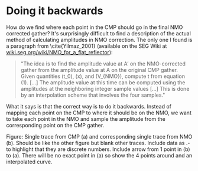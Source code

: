 # Doing it backwards

How do  we find where each point in the CMP should go in the final NMO corrected gather?
It's surprisingly difficult to find a description of the actual method of calculating amplitudes in NMO correction.
The only one I found is a paragraph from \cite{Yilmaz_2001} (available on the SEG Wiki at [wiki.seg.org/wiki/NMO_for_a_flat_reflector](http://wiki.seg.org/wiki/NMO_for_a_flat_reflector)):


> "The idea is to find the amplitude value at A′ on the NMO-corrected gather from the  amplitude value at A on the original CMP gather. Given quantities \(t_0\), \(x\), and \(V_{NMO}\), compute t from equation (1). [...] The amplitude value at this time can be computed using the amplitudes at the neighboring integer sample values [...] This is done by an interpolation scheme that involves the four samples."

What it says is that the correct way is to do it backwards. 
Instead of mapping each point on the CMP to where it should be on the NMO, we want to take each point in the NMO and sample the amplitude from the corresponding point on the CMP gather.


Figure: Single trace from CMP (a) and corresponding single trace from NMO (b). Should be like the other figure but blank other traces. Include data as .- to highlight that they are discrete numbers. Include arrow from 1 point in (b) to (a). There will be no exact point in (a) so show the 4 points around and an interpolated curve. 
